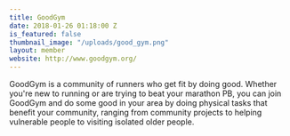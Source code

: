 ```yaml
---
title: GoodGym
date: 2018-01-26 01:18:00 Z
is_featured: false
thumbnail_image: "/uploads/good_gym.png"
layout: member
website: http://www.goodgym.org/
---
```


GoodGym is a community of runners who get fit by doing good. Whether you're new to running or are trying to beat your marathon PB, you can join GoodGym and do some good in your area by doing physical tasks that benefit your community, ranging from community projects to helping vulnerable people to visiting isolated older people.